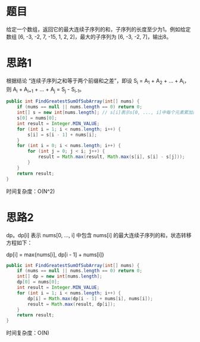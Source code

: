 # 题目

给定一个数组，返回它的最大连续子序列的和，子序列的长度至少为1。例如给定数组 [6, -3, -2, 7, -15, 1, 2, 2]，最大的子序列为 [6, -3, -2, 7]，输出8。

# 思路1

根据结论 “连续子序列之和等于两个前缀和之差”，即设 S<sub>i</sub> = A<sub>1</sub> + A<sub>2</sub> + ... + A<sub>i</sub>，则 A<sub>i</sub> + A<sub>i+1</sub> + ... + A<sub>j</sub> = S<sub>j</sub> - S<sub>i-1</sub>。

```java
public int FindGreatestSumOfSubArray(int[] nums) {
    if (nums == null || nums.length == 0) return 0;
    int[] s = new int[nums.length];	// s[i]表示s[0, ..., i]中每个元素累加的和
    s[0] = nums[0];
    int result = Integer.MIN_VALUE;
    for (int i = 1; i < nums.length; i++) {
        s[i] = s[i - 1] + nums[i];
    }
    for (int i = 0; i < nums.length; i++) {
        for (int j = 0; j < i; j++) {
            result = Math.max(result, Math.max(s[i], s[i] - s[j]));
        }
    }
    return result;
}
```

时间复杂度：O(N^2)

# 思路2

dp。dp[i] 表示 nums[0, ..., i] 中包含 nums[i] 的最大连续子序列的和，状态转移方程如下：

dp[i] = max{nums[i], dp[i - 1] + nums[i]}

```java
public int FindGreatestSumOfSubArray(int[] nums) {
    if (nums == null || nums.length == 0) return 0;
    int[] dp = new int[nums.length];
    dp[0] = nums[0];
    int result = Integer.MIN_VALUE;
    for (int i = 1; i < nums.length; i++) {
        dp[i] = Math.max(dp[i - 1] + nums[i], nums[i]);
        result = Math.max(result, dp[i]);
    }
    return result;
}
```

时间复杂度：O(N)

